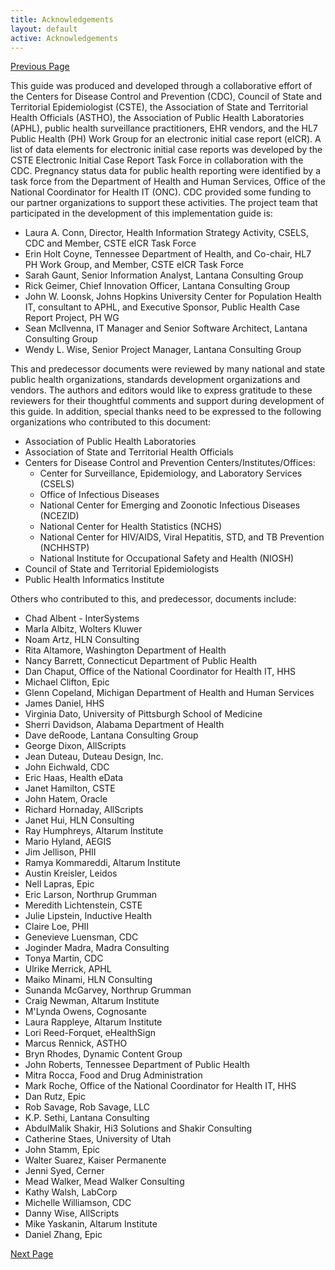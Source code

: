 ```yaml
---
title: Acknowledgements
layout: default
active: Acknowledgements
---
```


[Previous Page](Relationship_to_Other_Standards.html)

This guide was produced and developed through a collaborative effort of the Centers for Disease Control and Prevention (CDC), Council of State and Territorial Epidemiologist (CSTE), the Association of State and Territorial Health Officials (ASTHO), the Association of Public Health Laboratories (APHL), public health surveillance practitioners, EHR vendors, and the HL7 Public Health (PH) Work Group for an electronic initial case report (eICR). A list of data elements for electronic initial case reports was developed by the CSTE Electronic Initial Case Report Task Force in collaboration with the CDC. Pregnancy status data for public health reporting were identified by a task force from the Department of Health and Human Services, Office of the National Coordinator for Health IT (ONC). CDC provided some funding to our partner organizations to support these activities. The project team that participated in the development of this implementation guide is:
* Laura A. Conn, Director, Health Information Strategy Activity, CSELS, CDC and Member, CSTE eICR Task Force
* Erin Holt Coyne, Tennessee Department of Health, and Co-chair, HL7 PH Work Group, and Member, CSTE eICR Task Force
* Sarah Gaunt, Senior Information Analyst, Lantana Consulting Group
* Rick Geimer, Chief Innovation Officer, Lantana Consulting Group
* John W. Loonsk, Johns Hopkins University Center for Population Health IT, consultant to APHL, and Executive Sponsor, Public Health Case Report Project, PH WG
* Sean McIlvenna, IT Manager and Senior Software Architect, Lantana Consulting Group
* Wendy L. Wise, Senior Project Manager, Lantana Consulting Group

This and predecessor documents were reviewed by many national and state public health organizations, standards development organizations and vendors. The authors and editors would like to express gratitude to these reviewers for their thoughtful comments and support during development of this guide. In addition, special thanks need to be expressed to the following organizations who contributed to this document: 
*	Association of Public Health Laboratories 
*	Association of State and Territorial Health Officials
*	Centers for Disease Control and Prevention Centers/Institutes/Offices:
    *	Center for Surveillance, Epidemiology, and Laboratory Services (CSELS) 
    *	Office of Infectious Diseases
    *	National Center for Emerging and Zoonotic Infectious Diseases (NCEZID)
    *	National Center for Health Statistics (NCHS)
    *	National Center for HIV/AIDS, Viral Hepatitis, STD, and TB Prevention (NCHHSTP)
    *	National Institute for Occupational Safety and Health (NIOSH)
*	Council of State and Territorial Epidemiologists
*	Public Health Informatics Institute

Others who contributed to this, and predecessor, documents include:
* Chad Albent - InterSystems
* Marla Albitz, Wolters Kluwer
* Noam Artz, HLN Consulting
* Rita Altamore, Washington Department of Health
* Nancy Barrett, Connecticut Department of Public Health
* Dan Chaput, Office of the National Coordinator for Health IT, HHS
* Michael Clifton, Epic
* Glenn Copeland, Michigan Department of Health and Human Services 
* James Daniel, HHS
* Virginia Dato, University of Pittsburgh School of Medicine
* Sherri Davidson, Alabama Department of Health
* Dave deRoode, Lantana Consulting Group
* George Dixon, AllScripts
* Jean Duteau, Duteau Design, Inc.
* John Eichwald, CDC
* Eric Haas, Health eData
* Janet Hamilton, CSTE
* John Hatem, Oracle
* Richard Hornaday, AllScripts
* Janet Hui, HLN Consulting
* Ray Humphreys, Altarum Institute
* Mario Hyland, AEGIS
* Jim Jellison, PHII
* Ramya Kommareddi, Altarum Institute
* Austin Kreisler, Leidos
* Nell Lapras, Epic
* Eric Larson, Northrup Grumman
* Meredith Lichtenstein, CSTE
* Julie Lipstein, Inductive Health 
* Claire Loe, PHII
* Genevieve Luensman, CDC
* Joginder Madra, Madra Consulting
* Tonya Martin, CDC
* Ulrike Merrick, APHL
* Maiko Minami, HLN Consulting
* Sunanda McGarvey, Northrup Grumman
* Craig Newman, Altarum Institute
* M'Lynda Owens, Cognosante
* Laura Rappleye, Altarum Institute
* Lori Reed-Forquet, eHealthSign
* Marcus Rennick, ASTHO
* Bryn Rhodes, Dynamic Content Group
* John Roberts, Tennessee Department of Public Health
* Mitra Rocca, Food and Drug Administration
* Mark Roche, Office of the National Coordinator for Health IT, HHS
* Dan Rutz, Epic
* Rob Savage, Rob Savage, LLC
* K.P. Sethi, Lantana Consulting
* AbdulMalik Shakir, Hi3 Solutions and Shakir Consulting
* Catherine Staes, University of Utah
* John Stamm, Epic
* Walter Suarez, Kaiser Permanente
* Jenni Syed, Cerner
* Mead Walker, Mead Walker Consulting
* Kathy Walsh, LabCorp
* Michelle Williamson, CDC
* Danny Wise, AllScripts
* Mike Yaskanin, Altarum Institute
* Daniel Zhang, Epic

[Next Page](History.html)
